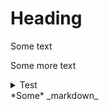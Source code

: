 # Heading

Some text

Some more text

<details>
<summary>Test
</summary>

Some details
```
hello();
```
__hello world__
</details>

<div>
*Some* _markdown_
</div>
